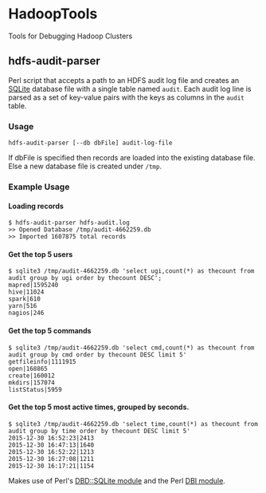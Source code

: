 # HadoopTools
Tools for Debugging Hadoop Clusters

## hdfs-audit-parser
Perl script that accepts a path to an HDFS audit log file and creates an [SQLite](https://www.sqlite.org/) database file with a single table named `audit`. Each audit log line is parsed as a set of key-value pairs with the keys as columns in the `audit` table.

### Usage
    hdfs-audit-parser [--db dbFile] audit-log-file

If dbFile is specified then records are loaded into the existing database file. Else a new database file is created under `/tmp`.

### Example Usage

#### Loading records
    $ hdfs-audit-parser hdfs-audit.log
    >> Opened Database /tmp/audit-4662259.db
    >> Imported 1607875 total records

#### Get the top 5 users
    $ sqlite3 /tmp/audit-4662259.db 'select ugi,count(*) as thecount from audit group by ugi order by thecount DESC';
    mapred|1595240
    hive|11024
    spark|610
    yarn|516
    nagios|246

#### Get the top 5 commands
    $ sqlite3 /tmp/audit-4662259.db 'select cmd,count(*) as thecount from audit group by cmd order by thecount DESC limit 5'
    getfileinfo|1111915
    open|168865
    create|160012
    mkdirs|157074
    listStatus|5959


#### Get the top 5 most active times, grouped by seconds.
    $ sqlite3 /tmp/audit-4662259.db 'select time,count(*) as thecount from audit group by time order by thecount DESC limit 5'
    2015-12-30 16:52:23|2413
    2015-12-30 16:47:13|1640
    2015-12-30 16:52:22|1213
    2015-12-30 16:27:08|1211
    2015-12-30 16:17:21|1154

Makes use of Perl's [DBD::SQLite module](http://search.cpan.org/~msergeant/DBD-SQLite-0.31/lib/DBD/SQLite.pm) and the Perl [DBI module](http://search.cpan.org/~timb/DBI-1.634/DBI.pm).


